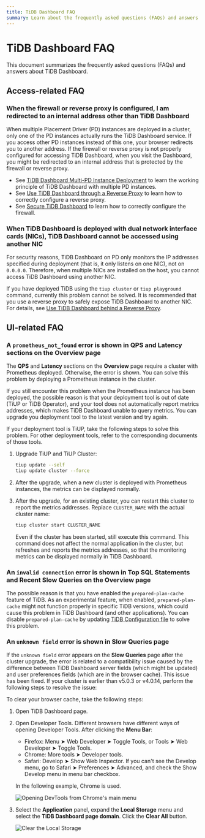 ```yaml
---
title: TiDB Dashboard FAQ
summary: Learn about the frequently asked questions (FAQs) and answers about TiDB Dashboard.
---
```


# TiDB Dashboard FAQ

This document summarizes the frequently asked questions (FAQs) and answers about TiDB Dashboard.

## Access-related FAQ

### When the firewall or reverse proxy is configured, I am redirected to an internal address other than TiDB Dashboard

When multiple Placement Driver (PD) instances are deployed in a cluster, only one of the PD instances actually runs the TiDB Dashboard service. If you access other PD instances instead of this one, your browser redirects you to another address. If the firewall or reverse proxy is not properly configured for accessing TiDB Dashboard, when you visit the Dashboard, you might be redirected to an internal address that is protected by the firewall or reverse proxy.

- See [TiDB Dashboard Multi-PD Instance Deployment](/dashboard/dashboard-ops-deploy.md) to learn the working principle of TiDB Dashboard with multiple PD instances.
- See [Use TiDB Dashboard through a Reverse Proxy](/dashboard/dashboard-ops-reverse-proxy.md) to learn how to correctly configure a reverse proxy.
- See [Secure TiDB Dashboard](/dashboard/dashboard-ops-security.md) to learn how to correctly configure the firewall.

### When TiDB Dashboard is deployed with dual network interface cards (NICs), TiDB Dashboard cannot be accessed using another NIC

For security reasons, TiDB Dashboard on PD only monitors the IP addresses specified during deployment (that is, it only listens on one NIC), not on `0.0.0.0`. Therefore, when multiple NICs are installed on the host, you cannot access TiDB Dashboard using another NIC.

If you have deployed TiDB using the `tiup cluster` or `tiup playground` command, currently this problem cannot be solved. It is recommended that you use a reverse proxy to safely expose TiDB Dashboard to another NIC. For details, see [Use TiDB Dashboard behind a Reverse Proxy](/dashboard/dashboard-ops-reverse-proxy.md).

## UI-related FAQ

### A `prometheus_not_found` error is shown in **QPS** and **Latency** sections on the Overview page

The **QPS** and **Latency** sections on the **Overview** page require a cluster with Prometheus deployed. Otherwise, the error is shown. You can solve this problem by deploying a Prometheus instance in the cluster.

If you still encounter this problem when the Prometheus instance has been deployed, the possible reason is that your deployment tool is out of date (TiUP or TiDB Operator), and your tool does not automatically report metrics addresses, which makes TiDB Dashboard unable to query metrics. You can upgrade you deployment tool to the latest version and try again.

If your deployment tool is TiUP, take the following steps to solve this problem. For other deployment tools, refer to the corresponding documents of those tools.

1. Upgrade TiUP and TiUP Cluster:

    
    ```bash
    tiup update --self
    tiup update cluster --force
    ```

2. After the upgrade, when a new cluster is deployed with Prometheus instances, the metrics can be displayed normally.

3. After the upgrade, for an existing cluster, you can restart this cluster to report the metrics addresses. Replace `CLUSTER_NAME` with the actual cluster name:

    
    ```bash
    tiup cluster start CLUSTER_NAME
    ```

   Even if the cluster has been started, still execute this command. This command does not affect the normal application in the cluster, but refreshes and reports the metrics addresses, so that the monitoring metrics can be displayed normally in TiDB Dashboard.

### An `invalid connection` error is shown in **Top SQL Statements** and **Recent Slow Queries** on the Overview page

The possible reason is that you have enabled the `prepared-plan-cache` feature of TiDB. As an experimental feature, when enabled, `prepared-plan-cache` might not function properly in specific TiDB versions, which could cause this problem in TiDB Dashboard (and other applications). You can disable `prepared-plan-cache` by updating [TiDB Configuration file](/tidb-configuration-file.md#prepared-plan-cache) to solve this problem.

### An `unknown field` error is shown in **Slow Queries** page

If the `unknown field` error appears on the **Slow Queries** page after the cluster upgrade, the error is related to a compatibility issue caused by the difference between TiDB Dashboard server fields (which might be updated) and user preferences fields (which are in the browser cache). This issue has been fixed. If your cluster is earlier than v5.0.3 or v4.0.14, perform the following steps to resolve the issue:

To clear your browser cache, take the following steps:

1. Open TiDB Dashboard page.

2. Open Developer Tools. Different browsers have different ways of opening Developer Tools. After clicking the **Menu Bar**:

    - Firefox: Menu ➤ Web Developer ➤ Toggle Tools, or Tools ➤ Web Developer ➤ Toggle Tools.
    - Chrome: More tools ➤ Developer tools.
    - Safari: Develop ➤ Show Web Inspector. If you can't see the Develop menu, go to Safari ➤ Preferences ➤ Advanced, and check the Show Develop menu in menu bar checkbox. 

    In the following example, Chrome is used.

    ![Opening DevTools from Chrome's main menu](https://download.pingcap.com/images/docs/dashboard/dashboard-faq-devtools.png)

3. Select the **Application** panel, expand the **Local Storage** menu and select the **TiDB Dashboard page domain**. Click the **Clear All** button.

    ![Clear the Local Storage](https://download.pingcap.com/images/docs/dashboard/dashboard-faq-devtools-application.png)
